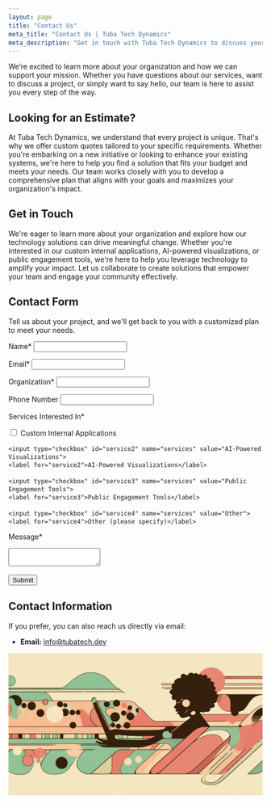```yaml
---
layout: page
title: "Contact Us"
meta_title: "Contact Us | Tuba Tech Dynamics"
meta_description: "Get in touch with Tuba Tech Dynamics to discuss your non-profit's technology needs. We're here to help you amplify your impact."
---
```


We’re excited to learn more about your organization and how we can support your mission. Whether you have questions about our services, want to discuss a project, or simply want to say hello, our team is here to assist you every step of the way.

## Looking for an Estimate?

At Tuba Tech Dynamics, we understand that every project is unique. That's why we offer custom quotes tailored to your specific requirements. Whether you're embarking on a new initiative or looking to enhance your existing systems, we're here to help you find a solution that fits your budget and meets your needs. Our team works closely with you to develop a comprehensive plan that aligns with your goals and maximizes your organization's impact.

## Get in Touch

We're eager to learn more about your organization and explore how our technology solutions can drive meaningful change. Whether you're interested in our custom internal applications, AI-powered visualizations, or public engagement tools, we're here to help you leverage technology to amplify your impact. Let us collaborate to create solutions that empower your team and engage your community effectively.

## Contact Form

Tell us about your project, and we'll get back to you with a customized plan to meet your needs.

<form action="https://formsubmit.co/info@tubatech.dev" method="POST">
  <label for="name">Name*</label>
  <input type="text" id="name" name="name" required>

  <label for="email">Email*</label>
  <input type="email" id="email" name="email" required>

  <label for="organization">Organization*</label>
  <input type="text" id="organization" name="organization" required>

  <label for="phone">Phone Number</label>
  <input type="tel" id="phone" name="phone">

  <label>Services Interested In*</label>
  <div class="checkbox-group">
    <input type="checkbox" id="service1" name="services" value="Custom Internal Applications">
    <label for="service1">Custom Internal Applications</label>

    <input type="checkbox" id="service2" name="services" value="AI-Powered Visualizations">
    <label for="service2">AI-Powered Visualizations</label>

    <input type="checkbox" id="service3" name="services" value="Public Engagement Tools">
    <label for="service3">Public Engagement Tools</label>

    <input type="checkbox" id="service4" name="services" value="Other">
    <label for="service4">Other (please specify)</label>
  </div>

  <label for="message">Message*</label>
  <textarea id="message" name="message" required></textarea>

  <button type="submit">Submit</button>
</form>

## Contact Information

If you prefer, you can also reach us directly via email:

- **Email:** [info@tubatech.dev](mailto:info@tubatech.dev)

![An inviting illustration of a person typing on a laptop, surrounded by icons representing communication and collaboration.](assets/images/contact.png)
